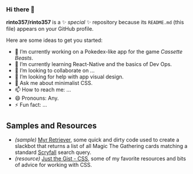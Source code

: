 ### Hi there 👋

**rinto357/rinto357** is a ✨ _special_ ✨ repository because its `README.md` (this file) appears on your GitHub profile.

Here are some ideas to get you started:

- 🔭 I’m currently working on a Pokedex-like app for the game _Cassette Beasts_.
- 🌱 I’m currently learning React-Native and the basics of Dev Ops.
- 👯 I’m looking to collaborate on ...
- 🤔 I’m looking for help with app visual design.
- 💬 Ask me about minimalist CSS.
- 📫 How to reach me: ...
- 😄 Pronouns: Any.
- ⚡ Fun fact: ...

## Samples and Resources
- *(sample)* [Myr Retriever](https://glitch.com/embed/#!/embed/safe-alabaster-sycamore), some quick and dirty code used to create a slackbot that returns a list of all Magic The Gathering cards matching a standard [Scryfall](https://scryfall.com/) search query.
- *(resource)* [Just the Gist - CSS](https://gist.github.com/rinto357/89492fe50be3695ca7802693f1ba3eb9), some of my favorite resources and bits of advice for working with CSS.
